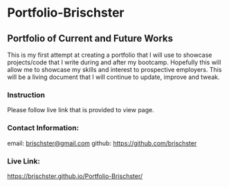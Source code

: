 # Portfolio-Brischster

## Portfolio of Current and Future Works

This is my first attempt at creating a portfolio that I will use to showcase projects/code that I write during and after my bootcamp. Hopefully this will allow me to showcase my skills and interest to prospective employers. This will be a living document that I will continue to update, improve and tweak.

### Instruction

Please follow live link that is provided to view page.

### Contact Information:

email: brischster@gmail.com github: https://github.com/brischster

### Live Link:

https://brischster.github.io/Portfolio-Brischster/
